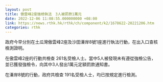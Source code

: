 ```yaml
---
layout: post
title: 傲雲峰2座強檢執法　3人被罰款1萬元
date: 2022-12-06 11:08:55.000000000 +08:00
link: https://news.rthk.hk/rthk/ch/component/k2/1678622-20221206.htm
categories: rthk
---
```


政府今早分別在土瓜灣傲雲峰2座及沙田溱岸8號1座進行執法行動，在出入口查核檢測證明。

在傲雲峰2座的行動共檢查 261名受檢人士。當中5人被發現未有遵從強檢公告，並已獲發強檢令，向其中3人發出1萬元定額罰款通知書。

在溱岸8號的行動，政府共檢查 191名受檢人士，均已按規定進行檢測。
